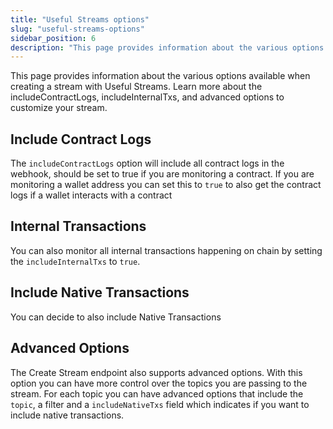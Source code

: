 ```yaml
---
title: "Useful Streams options"
slug: "useful-streams-options"
sidebar_position: 6
description: "This page provides information about the various options available when creating a stream with Useful Streams. Learn more about the includeContractLogs, includeInternalTxs, and advanced options to customize your stream."
---
```


This page provides information about the various options available when creating a stream with Useful Streams. Learn more about the includeContractLogs, includeInternalTxs, and advanced options to customize your stream.

## Include Contract Logs

The `includeContractLogs` option will include all contract logs in the webhook, should be set to true if you are monitoring a contract. If you are monitoring a wallet address you can set this to `true` to also get the contract logs if a wallet interacts with a contract

## Internal Transactions

You can also monitor all internal transactions happening on chain by setting the `includeInternalTxs` to `true`.

## Include Native Transactions

You can decide to also include Native Transactions

## Advanced Options

The Create Stream endpoint also supports advanced options. With this option you can have more control over the topics you are passing to the stream. For each topic you can have advanced options that include the `topic`, a filter and a `includeNativeTxs` field which indicates if you want to include native transactions.